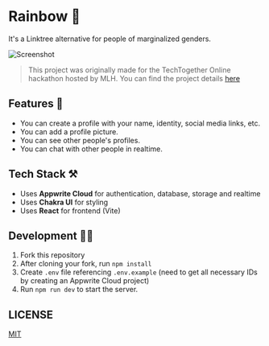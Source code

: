 # Rainbow 🌈

It's a Linktree alternative for people of marginalized genders.

![Screenshot](https://github.com/Ananya2001-an/Rainbow/assets/55504616/7c8b9db4-dfda-47df-b549-57ff377bc1fb)

> This project was originally made for the TechTogether Online hackathon hosted by MLH. You can find the project details [here](https://devpost.com/software/rainbow-fhuw7r)

## Features 💫
- You can create a profile with your name, identity, social media links, etc.
- You can add a profile picture.
- You can see other people's profiles.
- You can chat with other people in realtime.

## Tech Stack ⚒️
- Uses **Appwrite Cloud** for authentication, database, storage and realtime
- Uses **Chakra UI** for styling
- Uses **React** for frontend (Vite)

## Development 👩‍💻

1. Fork this repository
2. After cloning your fork, run `npm install`
3. Create `.env` file referencing `.env.example` (need to get all necessary IDs by creating an Appwrite Cloud project)
4. Run `npm run dev` to start the server.

## LICENSE
[MIT](LICENSE)
